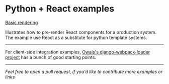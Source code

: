 Python + React examples
=====================

[Basic rendering](basic_rendering)

Illustrates how to pre-render React components for a production system. The example use React as a substitute for 
python template systems.

------------------------------------

For client-side integration examples,
[Owais's django-webpack-loader project](https://github.com/owais/django-webpack-loader/tree/master/examples)
has a bunch of good starting points.

------------------------------------

*Feel free to open a pull request, if you'd like to contribute more examples or links*
